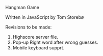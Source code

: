 Hangman Game

Written in JavaScript by Tom Storebø

Revisions to be made:
1. Highscore server file.
2. Pop-up Right word after wrong guesses.
3. Mobile keyboard supprt.

